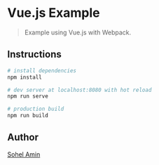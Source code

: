 # Vue.js Example

> Example using Vue.js with Webpack.

## Instructions

``` bash
# install dependencies
npm install

# dev server at localhost:8080 with hot reload
npm run serve

# production build
npm run build
```

## Author
[Sohel Amin](http://www.sohelamin.com)
